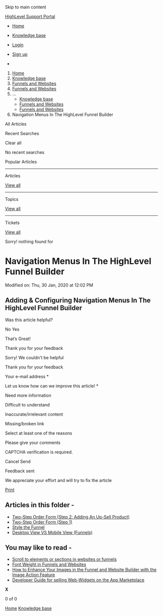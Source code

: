 Skip to main content

[ HighLevel Support Portal ](https://help.gohighlevel.com)

  * [ Home ](/support/home)
  * [ Knowledge base ](/support/solutions)

  * [Login](/support/login)
  * [Sign up](/support/signup)
  * 

  1. [Home](/support/home)
  2. [Knowledge base](/support/solutions)
  3. [Funnels and Websites](/support/solutions/155000000128)
  4. [Funnels and Websites](/support/solutions/folders/48000666011)
  5. ... 
     * [Knowledge base](/support/solutions)
     * [Funnels and Websites](/support/solutions/155000000128)
     * [Funnels and Websites](/support/solutions/folders/48000666011)
  6. Navigation Menus In The HighLevel Funnel Builder

All  Articles 

Recent Searches

Clear all

No recent searches

Popular Articles

* * *

Articles

[View all](/support/search/solutions)

* * *

Topics

[View all](/support/search/topics)

* * *

Tickets

[View all](/support/search/tickets)

Sorry! nothing found for   

# Navigation Menus In The HighLevel Funnel Builder

Modified on: Thu, 30 Jan, 2020 at 12:02 PM

## Adding & Configuring Navigation Menus In The HighLevel Funnel Builder

Was this article helpful?

No  Yes 

That’s Great!

Thank you for your feedback

Sorry! We couldn't be helpful

Thank you for your feedback

Your e-mail address *

Let us know how can we improve this article! *

Need more information 

Difficult to understand 

Inaccurate/irrelevant content 

Missing/broken link 

Select at least one of the reasons 

Please give your comments 

CAPTCHA verification is required. 

Cancel  Send 

Feedback sent

We appreciate your effort and will try to fix the article

[Print](javascript:print\(\))

## Articles in this folder -

  * [Two-Step Order Form (Step 2: Adding An Up-Sell Product)](/support/solutions/articles/48000980306-two-step-order-form-step-2-adding-an-up-sell-product-)
  * [Two-Step Order Form (Step 1)](/support/solutions/articles/48000980307-two-step-order-form-step-1-)
  * [Style the Funnel](/support/solutions/articles/48000980309-style-the-funnel)
  * [Desktop View VS Mobile View (Funnels)](/support/solutions/articles/48000980310-desktop-view-vs-mobile-view-funnels-)

## You may like to read -

  * [Scroll to elements or sections in websites or funnels](/support/solutions/articles/48001158589-scroll-to-elements-or-sections-in-websites-or-funnels)
  * [Font Weight in Funnels and Websites](/support/solutions/articles/155000002772-font-weight-in-funnels-and-websites)
  * [How to Enhance Your Images in the Funnel and Website Builder with the Image Action Feature](/support/solutions/articles/155000003106-how-to-enhance-your-images-in-the-funnel-and-website-builder-with-the-image-action-feature)
  * [Developer Guide for selling Web-Widgets on the App Marketplace](/support/solutions/articles/155000003915-developer-guide-for-selling-web-widgets-on-the-app-marketplace)

**X**

0 of 0 []()

[Home](/support/home) [Knowledge base](/support/solutions)
